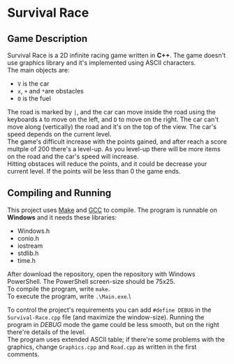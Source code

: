 # Survival Race
## Game Description
Survival Race is a 2D infinite racing game written in **C++**.
The game doesn't use graphics library and it's implemented using ASCII characters.\
The main objects are:
- `V` is the car
- `x`, `+` and `*`are obstacles
- `O` is the fuel

The road is marked by `|`, and the car can move inside the road using the keyboards `A` to move on the left, and `D` to move on the right.
The car can't move along (vertically) the road and it's on the top of the view.
The car's speed depends on the current level.\
The game's difficult increase with the points gained, and after reach a score multple of 200 there's a level-up.
As you level-up there will be more items on the road and the car's speed will increase.\
Hitting obstaces will reduce the points, and it could be decrease your current level.
If the points will be less than 0 the game ends.

## Compiling and Running
This project uses [Make](https://en.wikipedia.org/wiki/Make_(software)) and [GCC](https://en.wikipedia.org/wiki/GNU_Compiler_Collection) to compile.
The program is runnable on **Windows** and it needs these libraries:
* Windows.h
* conio.h
* iostream
* stdlib.h
* time.h

After download the repository, open the repository with Windows PowerShell.
The PowerShell screen-size should be 75x25.\
To compile the program, write `make`.\
To execute the program, write `.\Main.exe`.\

To control the project's requirements you can add `#define DEBUG` in the `Survival-Race.cpp` file (and maximize the window-size).
Running the program in *DEBUG* mode the game could be less smooth, but on the right there're details of the level.\
The program uses extended ASCII table; if there're some problems with the graphics, change `Graphics.cpp` and `Road.cpp` as written in the first comments.